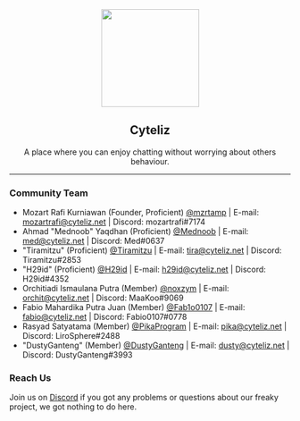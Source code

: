 <div align="center">
  <img src="https://api.cyteliz.net/assets/images/logo.png" width="175">
  <h2>Cyteliz</h2>
  <p>A place where you can enjoy chatting without worrying about others behaviour.</p>
</div>

<hr />

### Community Team
- Mozart Rafi Kurniawan (Founder, Proficient) [@mzrtamp](https://github.com/mzrtamp) | E-mail: mozartrafi@cyteliz.net | Discord: mozartrafi#7174
- Ahmad "Mednoob" Yaqdhan (Proficient) [@Mednoob](https://github.com/Mednoob) | E-mail: med@cyteliz.net | Discord: Med#0637
- "Tiramitzu" (Proficient) [@Tiramitzu](https://github.com/Tiramitzu) | E-mail: tira@cyteliz.net | Discord: Tiramitzu#2853
- "H29id" (Proficient) [@H29id](https://github.com/H29id) | E-mail: h29id@cyteliz.net | Discord: H29id#4352
- Orchitiadi Ismaulana Putra (Member) [@noxzym](https://github.com/noxzym) | E-mail: orchit@cyteliz.net | Discord: MaaKoo#9069
- Fabio Mahardika Putra Juan (Member) [@Fab1o0107](https://github.com/Fab1o0107) | E-mail: fabio@cyteliz.net | Discord: Fabio0107#0778
- Rasyad Satyatama (Member) [@PikaProgram](https://github.com/PikaProgram) | E-mail: pika@cyteliz.net | Discord: LiroSphere#2488
- "DustyGanteng" (Member) [@DustyGanteng](https://github.com/DustyGanteng) | E-mail: dusty@cyteliz.net | Discord: DustyGanteng#3993

### Reach Us
<p>Join us on <a href="https://cyteliz.net/discord">Discord</a> if you got any problems or questions about our freaky project, we got nothing to do here.</p>
